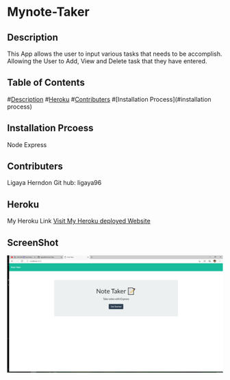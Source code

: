 # Mynote-Taker 

## Description
This App allows the user to input various tasks that needs to be accomplish. Allowing the User to Add, View and Delete task that they have entered. 

## Table of Contents
#[Description](#description)
#[Heroku](#heroku)
#[Contributers](#contributors)
#[Installation Process](#installation process)
   
## Installation Prcoess
Node
Express
 
## Contributers
Ligaya Herndon 
Git hub: ligaya96

## Heroku
My Heroku Link 
<a href= "https://dry-castle-92050.herokuapp.com">Visit My Heroku deployed Website</a>

## ScreenShot
<img src="./screenshots/mynotetaker.png" alt="my-notetaker">



